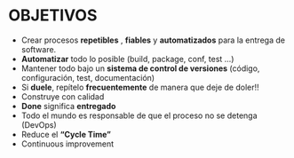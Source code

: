 OBJETIVOS
=========

* Crear procesos **repetibles** , **fiables** y **automatizados** para la entrega de software.
* **Automatizar** todo lo posible (build, package, conf, test …)
* Mantener todo bajo un **sistema de control de versiones** (código, configuración, test, documentación)
* Si **duele**, repítelo **frecuentemente** de manera que deje de doler!!
* Construye con calidad
* **Done** significa **entregado**
* Todo el mundo es responsable de que el proceso no se detenga (DevOps)
* Reduce el **“Cycle Time”**
* Continuous improvement